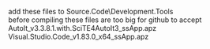add these files to
Source.Code\Development.Tools\
before compiling
these files are too big for github to accept
AutoIt_v3.3.8.1.with.SciTE4AutoIt3_ssApp.apz
Visual.Studio.Code_v1.83.0_x64_ssApp.apz